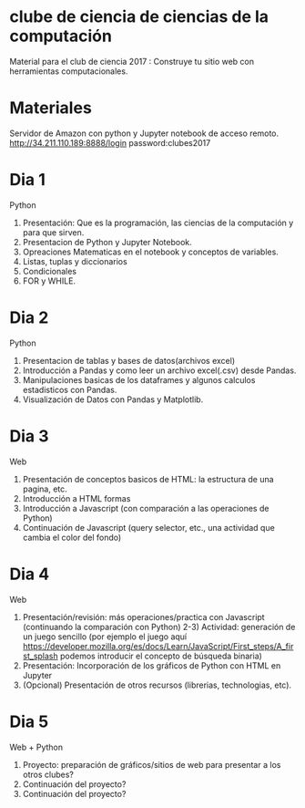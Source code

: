 # clube de ciencia de ciencias de la computación

Material para el club de ciencia 2017 : Construye tu sitio web con herramientas computacionales.

# Materiales
Servidor de Amazon con python y Jupyter notebook de acceso remoto.
http://34.211.110.189:8888/login
password:clubes2017

# Dia 1
Python
1) Presentación: Que es la programación, las ciencias de la computación y para que sirven.
2) Presentacion de Python y Jupyter Notebook.
3) Opreaciones Matematicas en el notebook y conceptos de variables.
4) Listas, tuplas y diccionarios
5) Condicionales
6) FOR y WHILE.

# Dia 2
Python
1) Presentacion de tablas y bases de datos(archivos excel)
2) Introducción a Pandas y como leer un archivo excel(.csv) desde Pandas.
3) Manipulaciones basicas de los dataframes y algunos calculos estadisticos con Pandas.
4) Visualización de Datos con Pandas y Matplotlib.

# Dia 3
Web
1) Presentación de conceptos basicos de HTML: la estructura de una pagina, etc.
2) Introducción a HTML formas
3) Introducción a Javascript (con comparación a las operaciones de Python)
4) Continuación de Javascript (query selector, etc., una actividad que cambia el color del fondo)

# Dia 4
Web
1) Presentación/revisión: más operaciones/practica con Javascript (continuando la comparación con Python)
2-3) Actividad: generación de un juego sencillo
  (por ejemplo el juego aquí https://developer.mozilla.org/es/docs/Learn/JavaScript/First_steps/A_first_splash podemos introducir el concepto de búsqueda binaria)
4) Presentación: Incorporación de los gráficos de Python con HTML en Jupyter
5) (Opcional) Presentación de otros recursos (librerias, technologias, etc).

# Dia 5
Web + Python
1) Proyecto: preparación de gráficos/sitios de web para presentar a los otros clubes?
2) Continuación del proyecto?
3) Continuación del proyecto?
